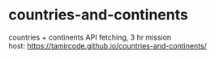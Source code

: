 # countries-and-continents
countries + continents API fetching, 3 hr mission <br>
host: https://tamircode.github.io/countries-and-continents/
